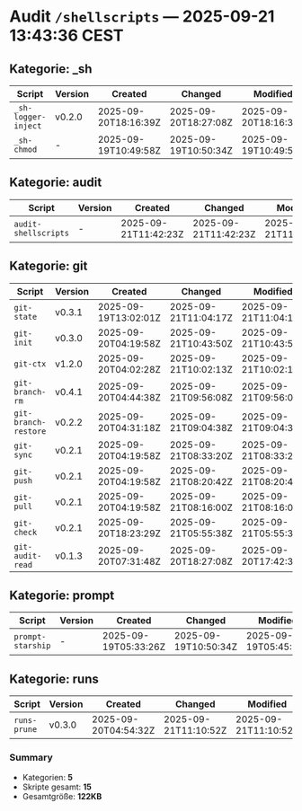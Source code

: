 # Audit `/shellscripts` — 2025-09-21 13:43:36 CEST

## Kategorie: _sh

| Script | Version | Created | Changed | Modified | Accessed | Size |
|---|---|---|---|---|---|---|
| `_sh-logger-inject` | v0.2.0 | 2025-09-20T18:16:39Z | 2025-09-20T18:27:08Z | 2025-09-20T18:16:39Z | 2025-09-20T18:27:33Z | 2.1KB |
| `_sh-chmod` | - | 2025-09-19T10:49:58Z | 2025-09-19T10:50:34Z | 2025-09-19T10:49:58Z | 2025-09-20T11:51:39Z | 2.0KB |

## Kategorie: audit

| Script | Version | Created | Changed | Modified | Accessed | Size |
|---|---|---|---|---|---|---|
| `audit-shellscripts` | - | 2025-09-21T11:42:23Z | 2025-09-21T11:42:23Z | 2025-09-21T11:42:23Z | 2025-09-21T11:43:00Z | 4.1KB |

## Kategorie: git

| Script | Version | Created | Changed | Modified | Accessed | Size |
|---|---|---|---|---|---|---|
| `git-state` | v0.3.1 | 2025-09-19T13:02:01Z | 2025-09-21T11:04:17Z | 2025-09-21T11:04:17Z | 2025-09-21T11:04:39Z | 9.3KB |
| `git-init` | v0.3.0 | 2025-09-20T04:19:58Z | 2025-09-21T10:43:50Z | 2025-09-21T10:43:50Z | 2025-09-21T10:44:05Z | 12KB |
| `git-ctx` | v1.2.0 | 2025-09-20T04:02:28Z | 2025-09-21T10:02:13Z | 2025-09-21T10:02:13Z | 2025-09-21T10:03:21Z | 4.7KB |
| `git-branch-rm` | v0.4.1 | 2025-09-20T04:44:38Z | 2025-09-21T09:56:08Z | 2025-09-21T09:56:08Z | 2025-09-21T09:56:24Z | 20KB |
| `git-branch-restore` | v0.2.2 | 2025-09-20T04:31:18Z | 2025-09-21T09:04:38Z | 2025-09-21T09:04:38Z | 2025-09-21T09:05:38Z | 11KB |
| `git-sync` | v0.2.1 | 2025-09-20T04:19:58Z | 2025-09-21T08:33:20Z | 2025-09-21T08:33:20Z | 2025-09-21T08:33:32Z | 10KB |
| `git-push` | v0.2.1 | 2025-09-20T04:19:58Z | 2025-09-21T08:20:42Z | 2025-09-21T08:20:42Z | 2025-09-21T08:20:57Z | 7.1KB |
| `git-pull` | v0.2.1 | 2025-09-20T04:19:58Z | 2025-09-21T08:16:00Z | 2025-09-21T08:16:00Z | 2025-09-21T08:16:25Z | 7.1KB |
| `git-check` | v0.2.1 | 2025-09-20T18:23:29Z | 2025-09-21T05:55:38Z | 2025-09-21T05:55:38Z | 2025-09-21T05:55:38Z | 9.3KB |
| `git-audit-read` | v0.1.3 | 2025-09-20T07:31:48Z | 2025-09-20T18:27:08Z | 2025-09-20T17:42:39Z | 2025-09-20T18:27:31Z | 10KB |

## Kategorie: prompt

| Script | Version | Created | Changed | Modified | Accessed | Size |
|---|---|---|---|---|---|---|
| `prompt-starship` | - | 2025-09-19T05:33:26Z | 2025-09-19T10:50:34Z | 2025-09-19T05:45:29Z | 2025-09-21T11:20:55Z | 3.8KB |

## Kategorie: runs

| Script | Version | Created | Changed | Modified | Accessed | Size |
|---|---|---|---|---|---|---|
| `runs-prune` | v0.3.0 | 2025-09-20T04:54:32Z | 2025-09-21T11:10:52Z | 2025-09-21T11:10:52Z | 2025-09-21T11:11:07Z | 10KB |

### Summary

- Kategorien: **5**
- Skripte gesamt: **15**
- Gesamtgröße: **122KB**
